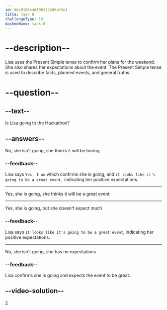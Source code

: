 ```yaml
---
id: 66a9186e4df981332d6af3e1
title: Task 8
challengeType: 19
dashedName: task-8
---
```


<!--
AUDIO REFERENCE:
Bob: I hear you're going to a Hackathon this weekend. Is that right?
Lisa: Yes, I am. It looks like it's going to be a great event.
-->

# --description--

Lisa uses the Present Simple tense to confirm her plans for the weekend. She also shares her expectations about the event. The Present Simple tense is used to describe facts, planned events, and general truths.

# --question--

## --text--

Is Lisa going to the Hackathon?

## --answers--

No, she isn't going, she thinks it will be boring

### --feedback--

Lisa says `Yes, I am` which confirms she is going, and `it looks like it's going to be a great event,` indicating her positive expectations.

---

Yes, she is going, she thinks it will be a great event

---

Yes, she is going, but she doesn't expect much

### --feedback--

Lisa says `it looks like it's going to be a great event`, indicating her positive expectations.

---

No, she isn't going, she has no expectations

### --feedback--

Lisa confirms she is going and expects the event to be great.

## --video-solution--

2
